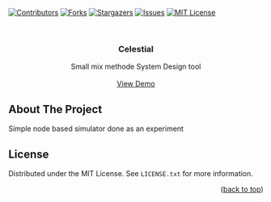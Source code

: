 <div id="top"></div>

[![Contributors][contributors-shield]][contributors-url]
[![Forks][forks-shield]][forks-url]
[![Stargazers][stars-shield]][stars-url]
[![Issues][issues-shield]][issues-url]
[![MIT License][license-shield]][license-url]

<br />
<div align="center">
  <!-- <a href="https://github.com/">
    <img src="images/logo.png" alt="Logo" width="80" height="80">
  </a> -->

  <h3 align="center">Celestial</h3>

  <p align="center">
    Small mix methode System Design tool
    <br />
    <!-- <a href="https://github.com/othneildrew/Best-README-Template"><strong>Explore the docs »</strong></a>
    <br /> -->
    <br />
    <a href="https://shuart.github.io/Celestial/">View Demo</a>
    <!-- ·
    <a href="https://github.com/othneildrew/Best-README-Template/issues">Report Bug</a>
    ·
    <a href="https://github.com/othneildrew/Best-README-Template/issues">Request Feature</a> -->
  </p>
</div>

## About The Project

Simple node based simulator done as an experiment

<!-- LICENSE -->
## License

Distributed under the MIT License. See `LICENSE.txt` for more information.

<p align="right">(<a href="#top">back to top</a>)</p>

<!-- MARKDOWN LINKS & IMAGES -->
<!-- https://www.markdownguide.org/basic-syntax/#reference-style-links -->
[contributors-shield]: https://img.shields.io/github/contributors/shuart/Celestial.svg?style=for-the-badge
[contributors-url]: https://github.com/shuart/Celestial/graphs/contributors
[forks-shield]: https://img.shields.io/github/forks/shuart/Celestial.svg?style=for-the-badge
[forks-url]: https://github.com/shuart/Celestial/network/members
[stars-shield]: https://img.shields.io/github/shuart/Celestial/repo_name.svg?style=for-the-badge
[stars-url]: https://github.com/shuart/Celestial/stargazers
[issues-shield]: https://img.shields.io/github/issues/shuart/Celestial.svg?style=for-the-badge
[issues-url]: https://github.com/shuart/Celestial/issues
[license-shield]: https://img.shields.io/github/license/shuart/Celestial.svg?style=for-the-badge
[license-url]: https://github.com/shuart/Celestial/blob/master/LICENSE.txt
[linkedin-shield]: https://img.shields.io/badge/-LinkedIn-black.svg?style=for-the-badge&logo=linkedin&colorB=555
[linkedin-url]: https://linkedin.com/in/linkedin_username
[product-screenshot]: images/screenshot.png